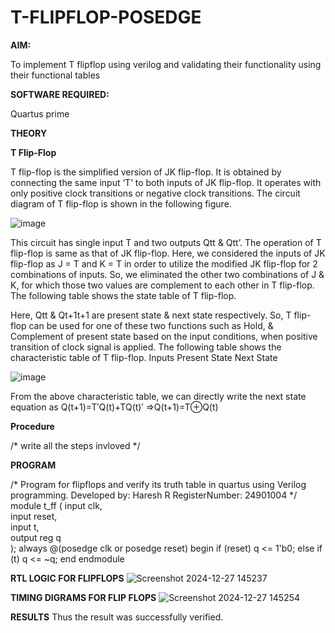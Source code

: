 # T-FLIPFLOP-POSEDGE

**AIM:**

To implement  T flipflop using verilog and validating their functionality using their functional tables

**SOFTWARE REQUIRED:**

Quartus prime

**THEORY**

**T Flip-Flop**

T flip-flop is the simplified version of JK flip-flop. It is obtained by connecting the same input ‘T’ to both inputs of JK flip-flop. It operates with only positive clock transitions or negative clock transitions. The circuit diagram of T flip-flop is shown in the following figure.

![image](https://github.com/naavaneetha/T-FLIPFLOP-POSEDGE/assets/154305477/458a68fe-2d08-4a9d-ac4f-7ae0480ce0bd)

 
This circuit has single input T and two outputs Qtt & Qtt’. The operation of T flip-flop is same as that of JK flip-flop. Here, we considered the inputs of JK flip-flop as J = T and K = T in order to utilize the modified JK flip-flop for 2 combinations of inputs. So, we eliminated the other two combinations of J & K, for which those two values are complement to each other in T flip-flop. The following table shows the state table of T flip-flop.

Here, Qtt & Qt+1t+1 are present state & next state respectively. So, T flip-flop can be used for one of these two functions such as Hold, & Complement of present state based on the input conditions, when positive transition of clock signal is applied. The following table shows the characteristic table of T flip-flop. Inputs Present State Next State

![image](https://github.com/naavaneetha/T-FLIPFLOP-POSEDGE/assets/154305477/cdd7fb32-539f-4b66-bb8d-f305a153c886)

 
From the above characteristic table, we can directly write the next state equation as Q(t+1)=T′Q(t)+TQ(t)′ ⇒Q(t+1)=T⊕Q(t)

**Procedure**

/* write all the steps invloved */

**PROGRAM**

/* Program for flipflops and verify its truth table in quartus using Verilog programming.
Developed by: Haresh R
RegisterNumber: 24901004
*/
 module t_ff (
    input clk,    
    input reset,  
    input t,      
    output reg q  
);
    always @(posedge clk or posedge reset) begin
        if (reset)
            q <= 1'b0; 
        else if (t)
            q <= ~q; 
    end
 endmodule
 

**RTL LOGIC FOR FLIPFLOPS**
![Screenshot 2024-12-27 145237](https://github.com/user-attachments/assets/ed68d43f-2fa9-4935-a5e5-6e2948ed5988)



**TIMING DIGRAMS FOR FLIP FLOPS**
![Screenshot 2024-12-27 145254](https://github.com/user-attachments/assets/13a4a8b3-2bbb-4ffc-8d1c-65d17ba78fd4)


**RESULTS**
Thus the result was successfully verified.
